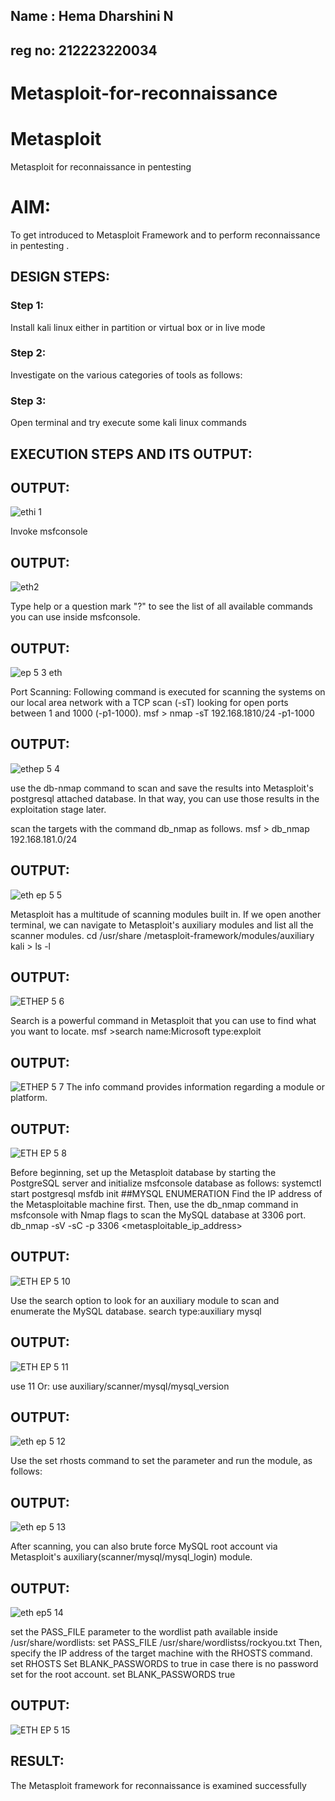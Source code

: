 ## Name : Hema Dharshini N
## reg no: 212223220034
# Metasploit-for-reconnaissance
# Metasploit
Metasploit for reconnaissance in pentesting

# AIM:

To get introduced to Metasploit Framework and to  perform reconnaissance  in pentesting .

## DESIGN STEPS:

### Step 1:

Install kali linux either in partition or virtual box or in live mode

### Step 2:

Investigate on the various categories of tools as follows:

### Step 3:

Open terminal and try execute some kali linux commands

## EXECUTION STEPS AND ITS OUTPUT:


## OUTPUT:
![ethi 1](https://github.com/hema-dharshini5/Metasploit-for-reconnaissance/assets/147117728/35242a16-99ef-4ed7-bcca-c3d9160fdc07)

Invoke msfconsole

## OUTPUT:
![eth2](https://github.com/hema-dharshini5/Metasploit-for-reconnaissance/assets/147117728/c3c21cc8-2a1e-49b6-a3c0-5901f9135fdd)

Type help or a question mark "?" to see the list of all available commands you can use inside msfconsole.
## OUTPUT:
![ep 5 3 eth](https://github.com/hema-dharshini5/Metasploit-for-reconnaissance/assets/147117728/6217623e-7ee2-419b-989c-f21948cfc7cc)

Port Scanning: Following command is executed for scanning the systems on our local area network with a TCP scan (-sT) looking for open ports between 1 and 1000 (-p1-1000). msf > nmap -sT 192.168.1810/24 -p1-1000
## OUTPUT:
![ethep 5 4](https://github.com/hema-dharshini5/Metasploit-for-reconnaissance/assets/147117728/7026f5a5-e0c4-4334-b21b-ff787e6ed08c)

use the db-nmap command to scan and save the results into Metasploit's postgresql attached database. In that way, you can use those results in the exploitation stage later.

scan the targets with the command db_nmap as follows. msf > db_nmap 192.168.181.0/24

## OUTPUT:
![eth ep 5 5](https://github.com/hema-dharshini5/Metasploit-for-reconnaissance/assets/147117728/8fe995a9-5207-44c2-bf8c-791a747c73b1)

Metasploit has a multitude of scanning modules built in. If we open another terminal, we can navigate to Metasploit's auxiliary modules and list all the scanner modules. cd /usr/share /metasploit-framework/modules/auxiliary kali > ls -l

## OUTPUT:
![ETHEP 5 6](https://github.com/hema-dharshini5/Metasploit-for-reconnaissance/assets/147117728/67118d96-b85c-475c-a504-ccea2017f716)

Search is a powerful command in Metasploit that you can use to find what you want to locate. msf >search name:Microsoft type:exploit

## OUTPUT:
![ETHEP 5 7](https://github.com/hema-dharshini5/Metasploit-for-reconnaissance/assets/147117728/b1573cce-349d-47f1-a313-646c04c9e457)
The info command provides information regarding a module or platform.
## OUTPUT:
![ETH EP 5 8](https://github.com/hema-dharshini5/Metasploit-for-reconnaissance/assets/147117728/5549ab1c-587e-4f96-ba74-4d50453277f7)


Before beginning, set up the Metasploit database by starting the PostgreSQL server and initialize msfconsole database as follows: systemctl start postgresql msfdb init ##MYSQL ENUMERATION Find the IP address of the Metasploitable machine first. Then, use the db_nmap command in msfconsole with Nmap flags to scan the MySQL database at 3306 port. db_nmap -sV -sC -p 3306 <metasploitable_ip_address>

## OUTPUT:
![ETH EP 5 10](https://github.com/hema-dharshini5/Metasploit-for-reconnaissance/assets/147117728/16704fbc-6c87-4a91-8b92-4329e5c55d26)

Use the search option to look for an auxiliary module to scan and enumerate the MySQL database. search type:auxiliary mysql

## OUTPUT:
![ETH EP 5 11](https://github.com/hema-dharshini5/Metasploit-for-reconnaissance/assets/147117728/27acfcbd-1281-46ab-abf6-4e0ffba5df42)

use 11 Or: use auxiliary/scanner/mysql/mysql_version
## OUTPUT:
![eth ep 5 12](https://github.com/hema-dharshini5/Metasploit-for-reconnaissance/assets/147117728/d1802e05-9a5b-498c-9d5a-8fe33b11a617)

Use the set rhosts command to set the parameter and run the module, as follows:
## OUTPUT:
![eth ep 5 13](https://github.com/hema-dharshini5/Metasploit-for-reconnaissance/assets/147117728/5d2edb0c-daea-462f-bd8a-edb7b7513b95)

After scanning, you can also brute force MySQL root account via Metasploit's auxiliary(scanner/mysql/mysql_login) module.
## OUTPUT:
![eth ep5 14](https://github.com/hema-dharshini5/Metasploit-for-reconnaissance/assets/147117728/a858af09-5ef4-46fb-b76f-f694e891145c)

set the PASS_FILE parameter to the wordlist path available inside /usr/share/wordlists: set PASS_FILE /usr/share/wordlistss/rockyou.txt Then, specify the IP address of the target machine with the RHOSTS command. set RHOSTS Set BLANK_PASSWORDS to true in case there is no password set for the root account. set BLANK_PASSWORDS true
## OUTPUT:
![ETH EP 5 15](https://github.com/hema-dharshini5/Metasploit-for-reconnaissance/assets/147117728/0fcff5f1-309c-466f-ae47-6db1e70f8b59)


## RESULT:
The Metasploit framework for reconnaissance is  examined successfully
